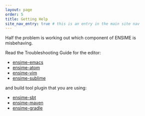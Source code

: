 ```yaml
---
layout: page
order: 5
title: Getting Help
site_nav_entry: true # this is an entry in the main site nav
---
```


Half the problem is working out which component of ENSIME is misbehaving.

Read the Troubleshooting Guide for the editor:

- [ensime-emacs](/editors/emacs/troubleshooting/)
- [ensime-atom](/editors/atom/troubleshooting/)
- [ensime-vim](/editors/vim/troubleshooting/)
- [ensime-sublime](/editors/sublime/troubleshooting/)

and build tool plugin that you are using:

- [ensime-sbt](/build_tools/sbt/#troubleshooting)
- [ensime-maven](/build_tools/maven/#troubleshooting)
- [ensime-gradle](/build_tools/gradle/#troubleshooting)

